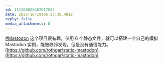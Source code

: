 ```yaml
---
id: 111260025387617584
date: 2023-10-19T05:27:38.481Z
reply: false
media_attachments: 0
---
```


[#Mastodon](https://e5n.cc/tags/Mastodon) 这个项目很有趣，仅用 6 个静态文件，就可以搭建一个自己的模拟 Mastodon 实例，能被联邦发现，但是没有通信能力。  
[https://github.com/rothgar/static-mastodon](https://github.com/rothgar/static-mastodon)

